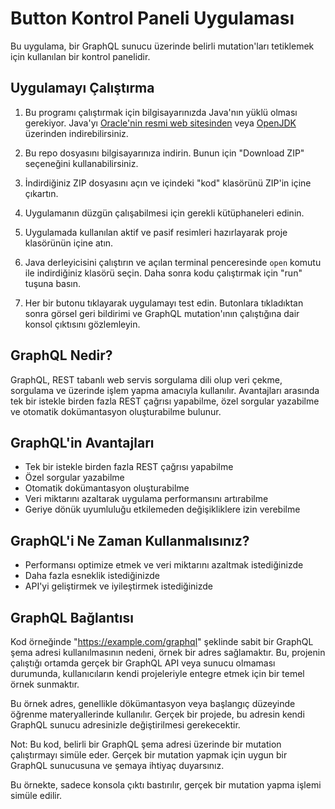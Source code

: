 # Button Kontrol Paneli Uygulaması

Bu uygulama, bir GraphQL sunucu üzerinde belirli mutation'ları tetiklemek için kullanılan bir kontrol panelidir.

## Uygulamayı Çalıştırma

1. Bu programı çalıştırmak için bilgisayarınızda Java'nın yüklü olması gerekiyor. Java'yı [Oracle'nin resmi web sitesinden](https://www.oracle.com/java/technologies/javase-downloads.html) veya [OpenJDK](https://openjdk.java.net/) üzerinden indirebilirsiniz.

2. Bu repo dosyasını bilgisayarınıza indirin. Bunun için "Download ZIP" seçeneğini kullanabilirsiniz.

3. İndirdiğiniz ZIP dosyasını açın ve içindeki "kod" klasörünü ZIP'in içine çıkartın.

4. Uygulamanın düzgün çalışabilmesi için gerekli kütüphaneleri edinin.

5. Uygulamada kullanılan aktif ve pasif resimleri hazırlayarak proje klasörünün içine atın.

6. Java derleyicisini çalıştırın ve açılan terminal penceresinde `open` komutu ile indirdiğiniz klasörü seçin. Daha sonra kodu çalıştırmak için "run" tuşuna basın.

7. Her bir butonu tıklayarak uygulamayı test edin. Butonlara tıkladıktan sonra görsel geri bildirimi ve GraphQL mutation'ının çalıştığına dair konsol çıktısını gözlemleyin.

## GraphQL Nedir?

GraphQL, REST tabanlı web servis sorgulama dili olup veri çekme, sorgulama ve üzerinde işlem yapma amacıyla kullanılır. Avantajları arasında tek bir istekle birden fazla REST çağrısı yapabilme, özel sorgular yazabilme ve otomatik dokümantasyon oluşturabilme bulunur.

## GraphQL'in Avantajları

- Tek bir istekle birden fazla REST çağrısı yapabilme
- Özel sorgular yazabilme
- Otomatik dokümantasyon oluşturabilme
- Veri miktarını azaltarak uygulama performansını artırabilme
- Geriye dönük uyumluluğu etkilemeden değişikliklere izin verebilme

## GraphQL'i Ne Zaman Kullanmalısınız?

- Performansı optimize etmek ve veri miktarını azaltmak istediğinizde
- Daha fazla esneklik istediğinizde
- API'yi geliştirmek ve iyileştirmek istediğinizde

## GraphQL Bağlantısı

Kod örneğinde "https://example.com/graphql" şeklinde sabit bir GraphQL şema adresi kullanılmasının nedeni, örnek bir adres sağlamaktır. Bu, projenin çalıştığı ortamda gerçek bir GraphQL API veya sunucu olmaması durumunda, kullanıcıların kendi projeleriyle entegre etmek için bir temel örnek sunmaktır.

Bu örnek adres, genellikle dökümantasyon veya başlangıç düzeyinde öğrenme materyallerinde kullanılır. Gerçek bir projede, bu adresin kendi GraphQL sunucu adresinizle değiştirilmesi gerekecektir.

Not: Bu kod, belirli bir GraphQL şema adresi üzerinde bir mutation çalıştırmayı simüle eder. Gerçek bir mutation yapmak için uygun bir GraphQL sunucusuna ve şemaya ihtiyaç duyarsınız.

Bu örnekte, sadece konsola çıktı bastırılır, gerçek bir mutation yapma işlemi simüle edilir.
